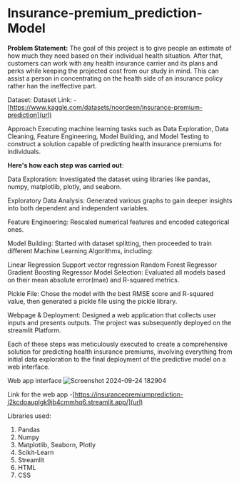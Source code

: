 # Insurance-premium_prediction-Model

**Problem Statement:**
The goal of this project is to give people an estimate of how much they need based on
their individual health situation. After that, customers can work with any health
insurance carrier and its plans and perks while keeping the projected cost from our
study in mind. This can assist a person in concentrating on the health side of an
insurance policy rather han the ineffective part.

Dataset:
Dataset Link: - [https://www.kaggle.com/datasets/noordeen/insurance-premium-prediction](url)

Approach
Executing machine learning tasks such as Data Exploration, Data Cleaning, Feature Engineering, Model Building, and Model Testing to construct a solution capable of predicting health insurance premiums for individuals.

**Here's how each step was carried out**:

Data Exploration: Investigated the dataset using libraries like pandas, numpy, matplotlib, plotly, and seaborn.

Exploratory Data Analysis: Generated various graphs to gain deeper insights into both dependent and independent variables.

Feature Engineering: Rescaled numerical features and encoded categorical ones.

Model Building: Started with dataset splitting, then proceeded to train different Machine Learning Algorithms, including:

Linear Regression
Support vector regression
Random Forest Regressor
Gradient Boosting Regressor
Model Selection: Evaluated all models based on their mean absolute error(mae) and R-squared metrics.

Pickle File: Chose the model with the best RMSE score and R-squared value, then generated a pickle file using the pickle library.

Webpage & Deployment: Designed a web application that collects user inputs and presents outputs. The project was subsequently deployed on the streamlit Platform.

Each of these steps was meticulously executed to create a comprehensive solution for predicting health insurance premiums, involving everything from initial data exploration to the final deployment of the predictive model on a web interface.

Web app interface
![Screenshot 2024-09-24 182904](https://github.com/user-attachments/assets/2ce8eff3-9674-4350-8132-1defb464a875)


Link for the web app -[https://insurancepremiumprediction-j2kcdoauplgk9jb4cmmhq6.streamlit.app/](url)

Libraries used:
1) Pandas
2) Numpy
3) Matplotlib, Seaborn, Plotly
4) Scikit-Learn
5) Streamlit
6) HTML
7) CSS

